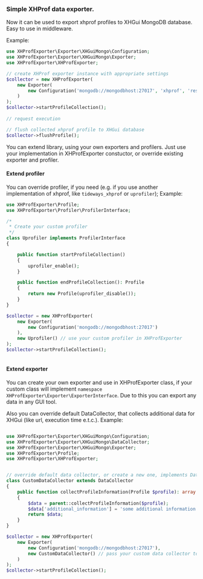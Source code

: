 ### Simple XHProf data exporter.

Now it can be used to export xhprof profiles to XHGui MongoDB database. Easy to use in middleware.

Example:
```php
use XHProfExporter\Exporter\XHGuiMongo\Configuration;
use XHProfExporter\Exporter\XHGuiMongo\Exporter;
use XHProfExporter\XHProfExporter;

// create XHProf exporter instance with appropriate settings 
$collector = new XHProfExporter(
    new Exporter(
        new Configuration('mongodb://mongodbhost:27017', 'xhprof', 'results')
    )
);
$collector->startProfileCollection();
        
// request execution

// flush collected xhprof profile to XHGui database
$collector->flushProfile();
```

You can extend library, using your own exporters and profilers. Just use your implementation in XHProfExporter constuctor, or override existing exporter and profiler.

#### Extend profiler
You can override profiler, if you need (e.g. if you use another implementation of xhprof, like `tideways_xhprof` or `uprofiler`);
Example:
```php
use XHProfExporter\Profile;
use XHProfExporter\Profiler\ProfilerInterface;

/*
 * Create your custom profiler
 */
class Uprofiler implements ProfilerInterface
{

    public function startProfileCollection()
    {
        uprofiler_enable();
    }

    public function endProfileCollection(): Profile
    {
        return new Profile(uprofiler_disable());
    }
}

$collector = new XHProfExporter(
    new Exporter(
        new Configuration('mongodb://mongodbhost:27017')
    ),
    new Uprofiler() // use your custom profiler in XHProfExporter
);
$collector->startProfileCollection();
        
```

#### Extend exporter
You can create your own exporter and use in XHProfExporter class, if your custom class will implement `namespace XHProfExporter\Exporter\ExporterInterface`. Due to this you can export any data in any GUI tool. 

Also you can override default DataCollector, that collects additional data for XHGui (like url, execution time e.t.c.).
Example:
```php

use XHProfExporter\Exporter\XHGuiMongo\Configuration;
use XHProfExporter\Exporter\XHGuiMongo\DataCollector;
use XHProfExporter\Exporter\XHGuiMongo\Exporter;
use XHProfExporter\Profile;
use XHProfExporter\XHProfExporter;


// override default data collector, or create a new one, implements DataCollectorInterface
class CustomDataCollector extends DataCollector
{
    public function collectProfileInformation(Profile $profile): array
    {
        $data = parent::collectProfileInformation($profile);
        $data['additional_information'] = 'some additional information';
        return $data;
    }
}

$collector = new XHProfExporter(
    new Exporter(
        new Configuration('mongodb://mongodbhost:27017'),
        new CustomDataCollector() // pass your custom data collector to Exporter
    )
);
$collector->startProfileCollection();
```
